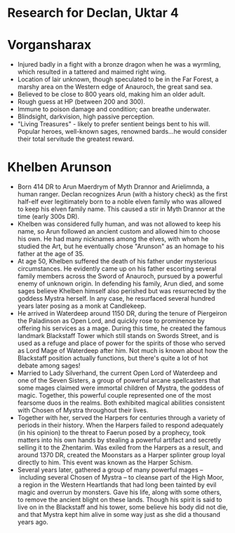 # Research for Declan, Uktar 4

# Vorgansharax

- Injured badly in a fight with a bronze dragon when he was a wyrmling, which resulted in a tattered and maimed right wing.
- Location of lair unknown, though speculated to be in the Far Forest, a marshy area on the Western edge of Anauroch, the great sand sea.
- Believed to be close to 800 years old, making him an older adult.
- Rough guess at HP (between 200 and 300).
- Immune to poison damage and condition; can breathe underwater.
- Blindsight, darkvision, high passive perception.
- "Living Treasures" - likely to prefer sentient beings bent to his will. Popular heroes, well-known sages, renowned bards...he would consider their total servitude the greatest reward.

# Khelben Arunson

- Born 414 DR to Arun Maerdrym of Myth Drannor and Arielimnda, a human ranger. Declan recognizes Arun (with a history check) as the first half-elf ever legitimately born to a noble elven family who was allowed to keep his elven family name. This caused a stir in Myth Drannor at the time (early 300s DR).
- Khelben was considered fully human, and was not allowed to keep his name, so Arun followed an ancient custom and allowed him to choose his own. He had many nicknames among the elves, with whom he studied the Art, but he eventually chose "Arunson" as an homage to his father at the age of 35.
- At age 50, Khelben suffered the death of his father under mysterious circumstances. He evidently came up on his father escorting several family members across the Sword of Anauroch, pursued by a powerful enemy of unknown origin. In defending his family, Arun died, and some sages believe Khelben himself also perished but was resurrected by the goddess Mystra herself. In any case, he resurfaced several hundred years later posing as a monk at Candlekeep.
- He arrived in Waterdeep around 1150 DR, during the tenure of Piergeiron the Paladinson as Open Lord, and quickly rose to prominence by offering his services as a mage. During this time, he created the famous landmark Blackstaff Tower which still stands on Swords Street, and is used as a refuge and place of power for the spirits of those who served as Lord Mage of Waterdeep after him. Not much is known about how the Blackstaff position actually functions, but there's quite a lot of hot debate among sages!
- Married to Lady Silverhand, the current Open Lord of Waterdeep and one of the Seven Sisters, a group of powerful arcane spellcasters that some mages claimed were immortal children of Mystra, the goddess of magic. Together, this powerful couple represented one of the most fearsome duos in the realms. Both exhibited magical abilities consistent with Chosen of Mystra throughout their lives.
- Together with her, served the Harpers for centuries through a variety of periods in their history. When the Harpers failed to respond adequately (in his opinion) to the threat to Faerun posed by a prophecy, took matters into his own hands by stealing a powerful artifact and secretly selling it to the Zhentarim. Was exiled from the Harpers as a result, and around 1370 DR, created the Moonstars as a Harper splinter group loyal directly to him. This event was known as the Harper Schism.
- Several years later, gathered a group of many powerful mages – including several Chosen of Mystra – to cleanse part of the High Moor, a region in the Western Heartlands that had long been tainted by evil magic and overrun by monsters. Gave his life, along with some others, to remove the ancient blight on these lands. Though his spirit is said to live on in the Blackstaff and his tower, some believe his body did not die, and that Mystra kept him alive in some way just as she did a thousand years ago.